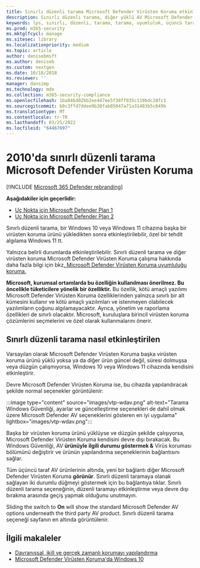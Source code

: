 ```yaml
---
title: Sınırlı düzenli tarama Microsoft Defender Virüsten Koruma etkinleştirme
description: Sınırlı düzenli tarama, diğer yüklü AV Microsoft Defender Virüsten Koruma yanı sıra belirli aralıklarla taramayı da kullanmanızı sağlar
keywords: lps, sınırlı, düzenli, tarama, tarama, uyumluluk, üçüncü taraf, diğer av, devre dışı
ms.prod: m365-security
ms.mktglfcycl: manage
ms.sitesec: library
ms.localizationpriority: medium
ms.topic: article
author: denisebmsft
ms.author: deniseb
ms.custom: nextgen
ms.date: 10/18/2018
ms.reviewer: ''
manager: dansimp
ms.technology: mde
ms.collection: m365-security-compliance
ms.openlocfilehash: 1ba846402bb2ee447ee5f38ff035c119bdc28fc1
ms.sourcegitcommit: b0c3ffd7ddee9b30fab85047a71a31483b5c649b
ms.translationtype: MT
ms.contentlocale: tr-TR
ms.lasthandoff: 03/25/2022
ms.locfileid: "64467697"
---
```

# <a name="use-limited-periodic-scanning-in-microsoft-defender-antivirus"></a>2010'da sınırlı düzenli tarama Microsoft Defender Virüsten Koruma

[!INCLUDE [Microsoft 365 Defender rebranding](../../includes/microsoft-defender.md)]


**Aşağıdakiler için geçerlidir:**

- [Uç Nokta için Microsoft Defender Plan 1](https://go.microsoft.com/fwlink/p/?linkid=2154037)
- [Uç Nokta için Microsoft Defender Plan 2](https://go.microsoft.com/fwlink/p/?linkid=2154037)

Sınırlı düzenli tarama, bir Windows 10 veya Windows 11 cihazına başka bir virüsten koruma ürünü yükledikten sonra etkinleştirilebilir, özel bir tehdit algılama Windows 11 tt.

Yalnızca belirli durumlarda etkinleştirilebilir. Sınırlı düzenli tarama ve diğer virüsten koruma Microsoft Defender Virüsten Koruma çalışma hakkında daha fazla bilgi için bkz[. Microsoft Defender Virüsten Koruma uyumluluğu koruma.](microsoft-defender-antivirus-compatibility.md)

**Microsoft, kurumsal ortamlarda bu özelliğin kullanılması önerilmez. Bu öncelikle tüketicilere yönelik bir özelliktir.** Bu özellik, kötü amaçlı yazılımı Microsoft Defender Virüsten Koruma özelliklerinden yalnızca sınırlı bir alt kümesini kullanır ve kötü amaçlı yazılımları ve istenmeyen olabilecek yazılımların çoğunu algılamayacaktır. Ayrıca, yönetim ve raporlama özellikleri de sınırlı olacaktır. Microsoft, kuruluşlara birincil virüsten koruma çözümlerini seçmelerini ve özel olarak kullanmalarını önerir.

## <a name="how-to-enable-limited-periodic-scanning"></a>Sınırlı düzenli tarama nasıl etkinleştirilen

Varsayılan olarak Microsoft Defender Virüsten Koruma başka virüsten koruma ürünü yüklü yoksa ya da diğer ürün güncel değil, süresi dolmuşsa veya düzgün çalışmıyorsa, Windows 10 veya Windows 11 cihazında kendisini etkinleştirir.

Devre Microsoft Defender Virüsten Koruma ise, bu cihazda yapılandıracak şekilde normal seçenekler görüntülenir:

:::image type="content" source="images/vtp-wdav.png" alt-text="Tarama Windows Güvenliği, ayarlar ve güncelleştirme seçenekleri de dahil olmak üzere Microsoft Defender AV seçeneklerini gösteren en iyi uygulama" lightbox="images/vtp-wdav.png":::

Başka bir virüsten koruma ürünü yüklüyse ve düzgün şekilde çalışıyorsa, Microsoft Defender Virüsten Koruma kendisini devre dışı bırakacak. Bu Windows Güvenliği, AV **ürünüyle ilgili durumu göstermek &** Virüs koruması bölümünü değiştirir ve ürünün yapılandırma seçeneklerinin bağlantısını sağlar.

Tüm üçüncü taraf AV ürünlerinin altında, yeni bir bağlantı diğer Microsoft Defender Virüsten Koruma **görünür**. Sınırlı düzenli taramaya olanak sağlayan iki durumlu düğmeyi göstermek için bu bağlantıya tıklar. Sınırlı düzenli tarama seçeneğinin, düzenli taramayı etkinleştirme veya devre dışı bırakma arasında geçiş yapmak olduğunu unutmayın. 

Sliding the switch to **On** will show the standard Microsoft Defender AV options underneath the third party AV product. Sınırlı düzenli tarama seçeneği sayfanın en altında görüntülenir.

## <a name="related-articles"></a>İlgili makaleler

- [Davranışsal, ikill ve gerçek zamanlı korumayı yapılandırma](configure-protection-features-microsoft-defender-antivirus.md)
- [Microsoft Defender Virüsten Koruma'da Windows 10](microsoft-defender-antivirus-in-windows-10.md)